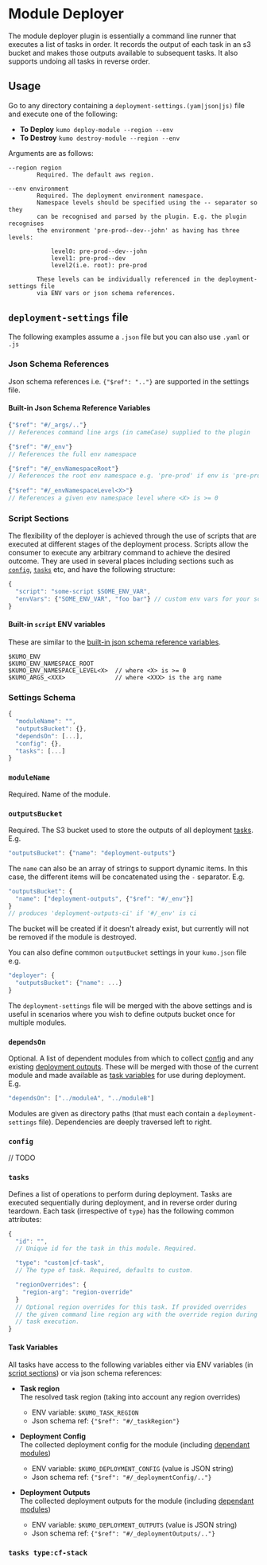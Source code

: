
# Module Deployer

The module deployer plugin is essentially a command line runner that executes a list of tasks in order. 
It records the output of each task in an s3 bucket and makes those outputs available to subsequent tasks.
It also supports undoing all tasks in reverse order. 

## Usage

Go to any directory containing a `deployment-settings.(yam|json|js)` file and execute one of the following:
  
* **To Deploy** `kumo deploy-module --region --env`
* **To Destroy** `kumo destroy-module --region --env`

Arguments are as follows:

```
--region region
        Required. The default aws region.

--env environment
        Required. The deployment environment namespace.
        Namespace levels should be specified using the -- separator so they
        can be recognised and parsed by the plugin. E.g. the plugin recognises
        the environment 'pre-prod--dev--john' as having has three levels:
        
            level0: pre-prod--dev--john
            level1: pre-prod--dev
            level2(i.e. root): pre-prod
         
        These levels can be individually referenced in the deployment-settings file
        via ENV vars or json schema references.
```

## `deployment-settings` file

The following examples assume a `.json` file but you can also use `.yaml` or `.js`

### Json Schema References

Json schema references i.e. `{"$ref": ".."}` are supported in the settings file.

#### Built-in Json Schema Reference Variables

```js
{"$ref": "#/_args/.."} 
// References command line args (in cameCase) supplied to the plugin

{"$ref": "#/_env"}
// References the full env namespace

{"$ref": "#/_envNamespaceRoot"}
// References the root env namespace e.g. 'pre-prod' if env is 'pre-prod--ci'
 
{"$ref": "#/_envNamespaceLevel<X>"}
// References a given env namespace level where <X> is >= 0
```

### Script Sections

The flexibility of the deployer is achieved through the use of scripts that are executed
at different stages of the deployment process. Scripts allow the consumer to execute any arbitrary
command to achieve the desired outcome. They are used in several places including sections such as 
[`config`](#config), [`tasks`](#tasks) etc, and have the following structure:

```js
{
  "script": "some-script $SOME_ENV_VAR",
  "envVars": {"SOME_ENV_VAR", "foo bar"} // custom env vars for your script (optional) 
}
```

#### Built-in `script` ENV variables

These are similar to the [built-in json schema reference variables](#built-in-json-schema-references).

```
$KUMO_ENV
$KUMO_ENV_NAMESPACE_ROOT
$KUMO_ENV_NAMESPACE_LEVEL<X>  // where <X> is >= 0
$KUMO_ARGS_<XXX>              // where <XXX> is the arg name
```  

### Settings Schema
   
```js
{
  "moduleName": "",
  "outputsBucket": {},
  "dependsOn": [...],
  "config": {},
  "tasks": [...]
}
```

### `moduleName`

Required. Name of the module.

### `outputsBucket`

Required. The S3 bucket used to store the outputs of all deployment [tasks](#tasks). E.g.

```js
"outputsBucket": {"name": "deployment-outputs"}
```

The `name` can also be an array of strings to support dynamic items. In this case,
the different items will be concatenated using the `-` separator. E.g.

```js
"outputsBucket": {
  "name": ["deployment-outputs", {"$ref": "#/_env"}] 
}
// produces 'deployment-outputs-ci' if '#/_env' is ci 
```

The bucket will be created if it doesn't already exist, but currently will not be 
removed if the module is destroyed. 

You can also define common `outputBucket` settings in your `kumo.json` file e.g.

```js
"deployer": {
  "outputsBucket": {"name": ...}
}
``` 

The `deployment-settings` file will be merged with the above settings and is useful
in scenarios where you wish to define outputs bucket once for multiple modules. 

### `dependsOn`

Optional. A list of dependent modules from which to collect [config](#config) and any existing 
[deployment outputs](#outputsbucket). These will be merged with those of the current module 
and made available as [task variables](#task-variables) for use during deployment. E.g. 

```js
"dependsOn": ["../moduleA", "../moduleB"]
```

Modules are given as directory paths (that must each contain a `deployment-settings` file).
Dependencies are deeply traversed left to right.

### `config`

// TODO

### `tasks`

Defines a list of operations to perform during deployment. Tasks are executed sequentially
during deployment, and in reverse order during teardown. Each task (irrespective of `type`)
has the following common attributes:

```js
{
  "id": "", 
  // Unique id for the task in this module. Required.

  "type": "custom|cf-task", 
  // The type of task. Required, defaults to custom.

  "regionOverrides": {
    "region-arg": "region-override"
  }
  // Optional region overrides for this task. If provided overrides 
  // the given command line region arg with the override region during
  // task execution.    
}
```

#### Task Variables

All tasks have access to the following variables either via ENV variables 
(in [script sections](#script-sections)) or via json schema references:

* **Task region**  
  The resolved task region (taking into account any region overrides)  
  - ENV variable: `$KUMO_TASK_REGION`
  - Json schema ref: `{"$ref": "#/_taskRegion"}` 

* **Deployment Config**  
  The collected deployment config for the module (including [dependant modules](#dependson))  
  - ENV variable: `$KUMO_DEPLOYMENT_CONFIG` (value is JSON string)
  - Json schema ref: `{"$ref": "#/_deploymentConfig/.."}`   

* **Deployment Outputs**  
  The collected deployment outputs for the module (including [dependant modules](#dependson))
  - ENV variable: `$KUMO_DEPLOYMENT_OUTPUTS` (value is JSON string)
  - Json schema ref: `{"$ref": "#/_deploymentOutputs/.."}`

### `tasks type:cf-stack`

